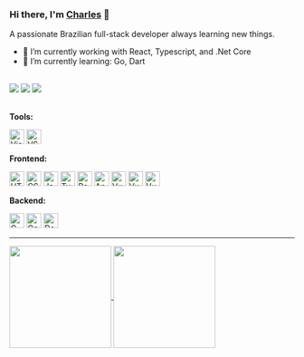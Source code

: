 ### Hi there, I'm [Charles](https://chasoliveira.github.io/) 👋

A passionate Brazilian full-stack developer always learning new things.

- 🔭 I’m currently working with React, Typescript, and .Net Core
- 🌱 I’m currently learning: Go, Dart

<br>
<div>
  <a href="https://discordapp.com/users/585624785820581929" target="_blank"><img src="https://img.shields.io/badge/Discord-7289DA?style=for-the-badge&logo=discord&logoColor=white"></a>
  <a href = "mailto:chasoliveira@outlook.com"><img src="https://img.shields.io/badge/Microsoft_Outlook-0078D4?style=for-the-badge&logo=microsoft-outlook&logoColor=white"></a>
  <a href="https://www.linkedin.com/in/chasoliveira/" target="_blank"><img src="https://img.shields.io/badge/-LinkedIn-%230077B5?style=for-the-badge&logo=linkedin&logoColor=white"></a>
</div>
<br>

**Tools:**

<div style="display: inline_block">
  <img alt="Visual Studio" height="26" src="https://cdn.jsdelivr.net/gh/devicons/devicon/icons/visualstudio/visualstudio-plain.svg" />
  <img alt="VS Code" height="26" src="https://cdn.jsdelivr.net/gh/devicons/devicon/icons/vscode/vscode-original.svg" />
</div>

**Frontend:**

<div style="display: inline_block">
  <img alt="HTML5" height="26" src="https://cdn.jsdelivr.net/gh/devicons/devicon/icons/html5/html5-original.svg" />
  <img alt="CSS3" height="26" src="https://cdn.jsdelivr.net/gh/devicons/devicon/icons/css3/css3-original.svg" />
  <img alt="JavaScript" height="26" src="https://cdn.jsdelivr.net/gh/devicons/devicon/icons/javascript/javascript-original.svg" />
  <img alt="TypeScript" height="26" src="https://cdn.jsdelivr.net/gh/devicons/devicon/icons/typescript/typescript-original.svg" />
  <img alt="React" height="26" src="https://cdn.jsdelivr.net/gh/devicons/devicon/icons/react/react-original.svg" />
  <img alt="Angular" height="26" src="https://cdn.jsdelivr.net/gh/devicons/devicon/icons/angularjs/angularjs-original.svg" />
  <img alt="Vue" height="26" src="https://cdn.jsdelivr.net/gh/devicons/devicon/icons/vuejs/vuejs-original.svg" />
  <img alt="Vue" height="26" src="https://cdn.jsdelivr.net/gh/devicons/devicon/icons/bootstrap/bootstrap-original.svg" />
  <img alt="Vue" height="26" src="https://cdn.jsdelivr.net/gh/devicons/devicon/icons/materialui/materialui-original.svg" />
</div>

**Backend:**

<div style="display: inline_block">
  <img alt="C Sharp" height="26" src="https://cdn.jsdelivr.net/gh/devicons/devicon/icons/csharp/csharp-original.svg" />
  <img alt="GoLang" height="26" src='https://cdn.jsdelivr.net/gh/devicons/devicon/icons/go/go-original.svg'>
  <img alt="Dart" height="26" src='https://cdn.jsdelivr.net/gh/devicons/devicon/icons/dart/dart-original.svg'>
</div>

---

<div>
  <a href="https://github.com/chasoliveira">
  <img align="center" height="180em" src="https://github-readme-stats.vercel.app/api?username=chasoliveira&show_icons=true&theme=tokyonight&include_all_commits=true&count_private=true"/>
  <img align="center" height="180em" src="https://github-readme-stats.vercel.app/api/top-langs/?username=chasoliveira&layout=compact&langs_count=7&theme=tokyonight"/>
</div>

